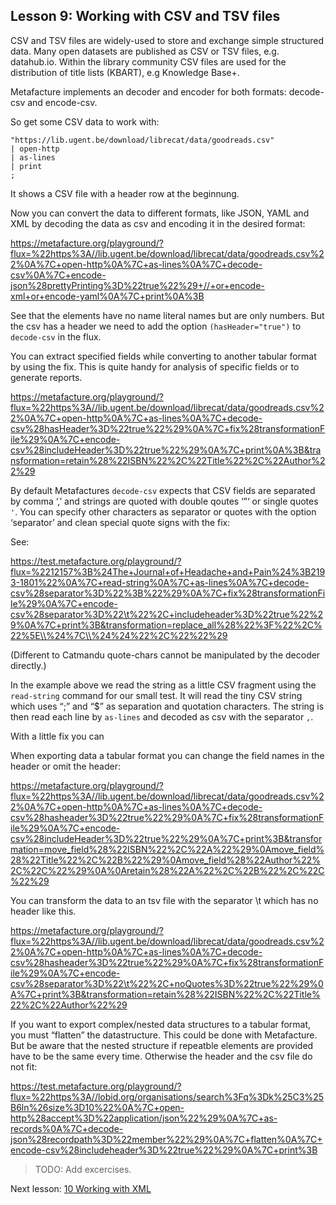 ## Lesson 9: Working with CSV and TSV files

CSV and TSV files are widely-used to store and exchange simple structured data. Many open datasets are published as CSV or TSV files, e.g. datahub.io. Within the library community CSV files are used for the distribution of title lists (KBART), e.g Knowledge Base+.

Metafacture implements an decoder and encoder for both formats: decode-csv and encode-csv.

So get some CSV data to work with:

``````
"https://lib.ugent.be/download/librecat/data/goodreads.csv"
| open-http
| as-lines
| print
;
``````
It shows a CSV file with a header row at the beginnung.

Now you can convert the data to different formats, like JSON, YAML and XML by decoding the data as csv and encoding it in the desired format:

https://metafacture.org/playground/?flux=%22https%3A//lib.ugent.be/download/librecat/data/goodreads.csv%22%0A%7C+open-http%0A%7C+as-lines%0A%7C+decode-csv%0A%7C+encode-json%28prettyPrinting%3D%22true%22%29+//+or+encode-xml+or+encode-yaml%0A%7C+print%0A%3B

See that the elements have no name literal names but are only numbers.
But the csv has a header we need to add the option `(hasHeader="true")` to `decode-csv` in the flux.


You can extract specified fields while converting to another tabular format by using the fix. This is quite handy for analysis of specific fields or to generate reports.

https://metafacture.org/playground/?flux=%22https%3A//lib.ugent.be/download/librecat/data/goodreads.csv%22%0A%7C+open-http%0A%7C+as-lines%0A%7C+decode-csv%28hasHeader%3D%22true%22%29%0A%7C+fix%28transformationFile%29%0A%7C+encode-csv%28includeHeader%3D%22true%22%29%0A%7C+print%0A%3B&transformation=retain%28%22ISBN%22%2C%22Title%22%2C%22Author%22%29

By default Metafactures `decode-csv` expects that CSV fields are separated by comma ‘,’ and strings are quoted with double qoutes ‘”‘ or single quotes `'`. You can specify other characters as separator or quotes with the option ‘separator’ and clean special quote signs with the fix:

See:

https://test.metafacture.org/playground/?flux=%2212157%3B%24The+Journal+of+Headache+and+Pain%24%3B2193-1801%22%0A%7C+read-string%0A%7C+as-lines%0A%7C+decode-csv%28separator%3D%22%3B%22%29%0A%7C+fix%28transformationFile%29%0A%7C+encode-csv%28separator%3D%22\t%22%2C+includeheader%3D%22true%22%29%0A%7C+print%3B&transformation=replace_all%28%22%3F%22%2C%22%5E\\%24%7C\\%24%24%22%2C%22%22%29


(Different to Catmandu quote-chars cannot be manipulated by the decoder directly.)

In the example above we read the string as a little CSV fragment using the `read-string` command for our small test. It will read the tiny CSV string which uses “;” and “$” as separation and quotation characters.
The string is then read each line by `as-lines` and decoded as csv with the separator `,`.

With a little fix you can 

When exporting data a tabular format you can change the field names in the header or omit the header:

https://metafacture.org/playground/?flux=%22https%3A//lib.ugent.be/download/librecat/data/goodreads.csv%22%0A%7C+open-http%0A%7C+as-lines%0A%7C+decode-csv%28hasheader%3D%22true%22%29%0A%7C+fix%28transformationFile%29%0A%7C+encode-csv%28includeHeader%3D%22true%22%29%0A%7C+print%3B&transformation=move_field%28%22ISBN%22%2C%22A%22%29%0Amove_field%28%22Title%22%2C%22B%22%29%0Amove_field%28%22Author%22%2C%22C%22%29%0A%0Aretain%28%22A%22%2C%22B%22%2C%22C%22%29

You can transform the data to an tsv file with the separator \t which has no header like this.

https://metafacture.org/playground/?flux=%22https%3A//lib.ugent.be/download/librecat/data/goodreads.csv%22%0A%7C+open-http%0A%7C+as-lines%0A%7C+decode-csv%28hasheader%3D%22true%22%29%0A%7C+fix%28transformationFile%29%0A%7C+encode-csv%28separator%3D%22\t%22%2C+noQuotes%3D%22true%22%29%0A%7C+print%3B&transformation=retain%28%22ISBN%22%2C%22Title%22%2C%22Author%22%29

If you want to export complex/nested data structures to a tabular format, you must “flatten” the datastructure. This could be done with Metafacture. But be aware that the nested structure if repeatble elements are provided have to be the same every time. Otherwise the header and the csv file do not fit:

https://test.metafacture.org/playground/?flux=%22https%3A//lobid.org/organisations/search%3Fq%3Dk%25C3%25B6ln%26size%3D10%22%0A%7C+open-http%28accept%3D%22application/json%22%29%0A%7C+as-records%0A%7C+decode-json%28recordpath%3D%22member%22%29%0A%7C+flatten%0A%7C+encode-csv%28includeheader%3D%22true%22%29%0A%7C+print%3B

> TODO: Add excercises.


Next lesson: [10 Working with XML](./10_Working_with_XML.md)
